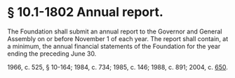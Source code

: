 # § 10.1-1802 Annual report.

<p>The Foundation shall submit an annual report to the Governor and General Assembly on or before November 1 of each year. The report shall contain, at a minimum, the annual financial statements of the Foundation for the year ending the preceding June 30.</p><p>1966, c. 525, § 10-164; 1984, c. 734; 1985, c. 146; 1988, c. 891; 2004, c. <a href='http://lis.virginia.gov/cgi-bin/legp604.exe?041+ful+CHAP0650'>650</a>.</p>